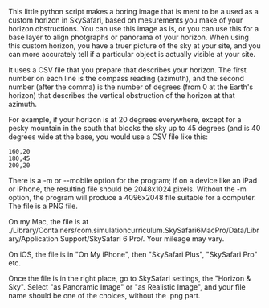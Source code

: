 This little python script makes a boring image that is ment to be a used as a custom horizon
in SkySafari, based on mesurements you make of your horizon obstructions. You can use this image 
as is, or you can use this for a base layer to align photgraphs or panorama of your horizon.
When using this
custom horizon, you have a truer picture of the sky at your site, and you can more accurately
tell if a particular object is actually visible at your site.

It uses a CSV file that you prepare that describes your horizon. The first number on each line
is the compass reading (azimuth), and the second number (after the comma) is the number of degrees
(from 0 at the Earth's horizon) that describes the vertical obstruction of the horizon at that
azimuth.

For example, if your horizon is 
at 20 degrees everywhere, except for a pesky mountain in the south that blocks the sky up to 45
degrees (and is 40 degrees wide at the base, you would use a CSV file like this:

```
160,20
180,45
200,20
```

There is a -m or --mobile option for the program; if on a device like an iPad or iPhone,
the resulting file should be 2048x1024 pixels. Without the -m option, the program will produce
a 4096x2048 file suitable for a computer. The file is a PNG file.

On my Mac, the file is at ./Library/Containers/com.simulationcurriculum.SkySafari6MacPro/Data/Library/Application Support/SkySafari 6 Pro/. 
Your mileage may vary.

On iOS, the file is in "On My iPhone", then "SkySafari Plus", "SkySafari Pro" etc.

Once the file is in the right place, go to SkySafari settings, the "Horizon & Sky". Select 
"as Panoramic Image" or "as Realistic Image", and your file name should be one of the
choices, without the .png part.
